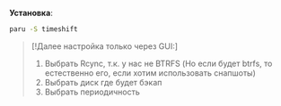 **Установка**:
```bash
paru -S timeshift
```
>[!Далее настройка только через GUI:]
>1. Выбрать Rcync, т.к. у нас не BTRFS (Но если будет btrfs, то естественно его, если хотим использовать снапшоты)
>2. Выбрать диск где будет бэкап
>3. Выбрать периодичность